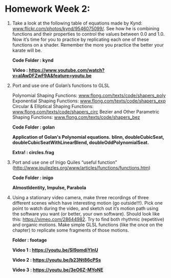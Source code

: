 # Homework Week 2: 

1. Take a look at the following table of equations made by Kynd: www.flickr.com/photos/kynd/9546075099/. See how he is combining functions and their properties to control the values between 0.0 and 1.0. Now it’s time for you to practice by replicating each one of these functions on a shader. Remember the more you practice the better your karate will be.

	**Code Folder : kynd**

	**Video : https://www.youtube.com/watch?v=aIAwDFZwF9A&feature=youtu.be**

2. Port and use one of Golan’s functions to GLSL

	Polynomial Shaping Functions: www.flong.com/texts/code/shapers_poly
	Exponential Shaping Functions: www.flong.com/texts/code/shapers_exp
	Circular & Elliptical Shaping Functions: www.flong.com/texts/code/shapers_circ
	Bezier and Other Parametric Shaping Functions: www.flong.com/texts/code/shapers_bez

	**Code Folder : golan**

	**Application of Golan's Polynomial equations.**
	**blinn, doubleCubicSeat, doubleCubicSeatWithLinearBlend, doubleOddPolynomialSeat.**

	**Extra! : circles.frag**

3. Port and use one of Inigo Quiles “useful function” (http://www.iquilezles.org/www/articles/functions/functions.htm)

	**Code Folder : inigo**
	
	**AlmostIdentity, Impulse, Parabola**

4. Using a stationary video camera, make three recordings of three different scenes which have interesting motion (go outside!!!). Pick one point to watch during the video, and sketch out it’s motion path using the software you want (or better, your own software). Should look like this: https://vimeo.com/28644982. Try to find both rhythmic (repetitive) and organic motions. Make simple GLSL functions (like the once on the chapter) to replicate some fragments of those motions.

	**Folder : footage**
	
	**Video 1 : https://youtu.be/SI9omdiYlnU**

	**Video 2 : https://youtu.be/b23Nt86cPSs**

	**Video 3 : https://youtu.be/3eO6Z-MYoNE**
